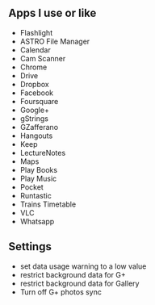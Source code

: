 <!-- 
.. link: 
.. description: 
.. tags: 
.. date: 2013/08/26 11:43:56
.. title: Android
.. slug: android
-->

## Apps I use or like

* Flashlight
* ASTRO File Manager
* Calendar
* Cam Scanner
* Chrome
* Drive
* Dropbox
* Facebook
* Foursquare
* Google+
* gStrings
* GZafferano
* Hangouts
* Keep
* LectureNotes
* Maps
* Play Books
* Play Music
* Pocket
* Runtastic
* Trains Timetable
* VLC
* Whatsapp

## Settings

* set data usage warning to a low value
* restrict background data for G+
* restrict background data for Gallery
* Turn off G+ photos sync